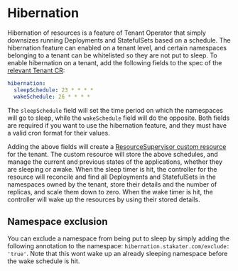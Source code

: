 # Hibernation

Hibernation of resources is a feature of Tenant Operator that simply downsizes running Deployments and StatefulSets based on a schedule. The hibernation feature can enabled on a tenant level, and certain namespaces belonging to a tenant can be whitelisted so they are not put to sleep. To enable hibernation on a tenant, add the following fields to the spec of the [relevant Tenant CR](./customresources.html#_2-tenant):

```yaml
hibernation:
  sleepSchedule: 23 * * * *
  wakeSchedule: 26 * * * *
```

The `sleepSchedule` field will set the time period on which the namespaces will go to sleep, while the `wakeSchedule` field will do the opposite. Both fields are required if you want to use the hibernation feature, and they must have a valid cron format for their values.

Adding the above fields will create a [ResourceSupervisor custom resource](customresources.html#_6-resourcesupervisor) for the tenant. The custom resource will store the above schedules, and manage the current and previous states of the applications, whether they are sleeping or awake. When the sleep timer is hit, the controller for the resource will reconcile and find all Deployments and StatefulSets in the namespaces owned by the tenant, store their details and the number of replicas, and scale them down to zero. When the wake timer is hit, the controller will wake up the resources by using their stored details.


## Namespace exclusion

You can exclude a namespace from being put to sleep by simply adding the following annotation to the namespace: `hibernation.stakater.com/exclude: 'true'`. Note that this wont wake up an already sleeping namespace before the wake schedule is hit.
